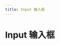 ```yaml
---
title: Input 输入框
---
```

# Input 输入框

<ClientOnly>
  <input-demo-1></input-demo-1>
  <input-demo-2></input-demo-2>
</ClientOnly>